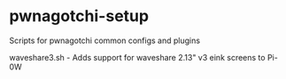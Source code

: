 # pwnagotchi-setup
Scripts for pwnagotchi common configs and plugins

waveshare3.sh - Adds support for waveshare 2.13" v3 eink screens to Pi-0W
